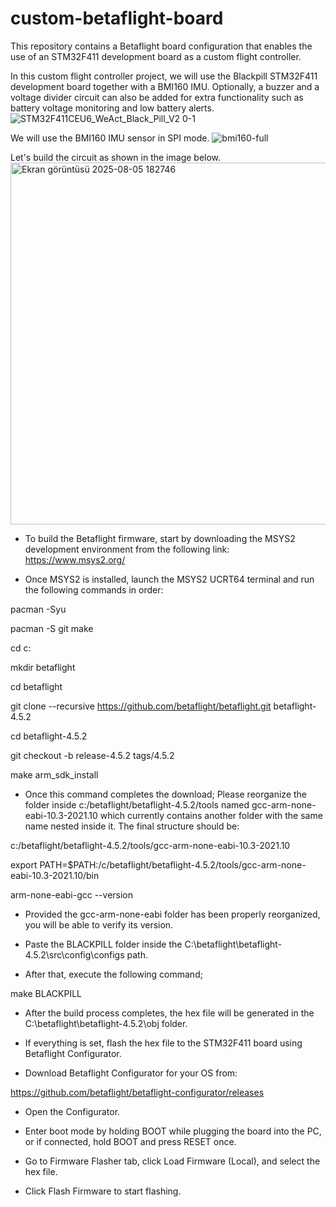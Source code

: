 # custom-betaflight-board
This repository contains a Betaflight board configuration that enables the use of an STM32F411 development board as a custom flight controller.

In this custom flight controller project, we will use the Blackpill STM32F411 development board together with a BMI160 IMU. Optionally, a buzzer and a voltage divider circuit can also be added for extra functionality such as battery voltage monitoring and low battery alerts.
![STM32F411CEU6_WeAct_Black_Pill_V2 0-1](https://github.com/user-attachments/assets/8774815d-27a9-417e-8fad-c51c0a6979aa)

We will use the BMI160 IMU sensor in SPI mode.
![bmi160-full](https://github.com/user-attachments/assets/24f1540d-35d0-487e-9cce-bbdc03423a39)

Let's build the circuit as shown in the image below.
<img width="1428" height="579" alt="Ekran görüntüsü 2025-08-05 182746" src="https://github.com/user-attachments/assets/089f764d-74cd-4e8d-a9ed-436ffbaef7fb" />

* To build the Betaflight firmware, start by downloading the MSYS2 development environment from the following link: https://www.msys2.org/

* Once MSYS2 is installed, launch the MSYS2 UCRT64 terminal and run the following commands in order:

pacman -Syu

pacman -S git make

cd c:

mkdir betaflight

cd betaflight

git clone --recursive https://github.com/betaflight/betaflight.git betaflight-4.5.2

cd betaflight-4.5.2

git checkout -b release-4.5.2 tags/4.5.2

make arm_sdk_install

* Once this command completes the download; Please reorganize the folder inside c:/betaflight/betaflight-4.5.2/tools named gcc-arm-none-eabi-10.3-2021.10 which currently contains another folder with the same name nested inside it. The final structure should be:

c:/betaflight/betaflight-4.5.2/tools/gcc-arm-none-eabi-10.3-2021.10

export PATH=$PATH:/c/betaflight/betaflight-4.5.2/tools/gcc-arm-none-eabi-10.3-2021.10/bin

arm-none-eabi-gcc --version

* Provided the gcc-arm-none-eabi folder has been properly reorganized, you will be able to verify its version.

* Paste the BLACKPILL folder inside the C:\betaflight\betaflight-4.5.2\src\config\configs path.
  
* After that, execute the following command;

make BLACKPILL

* After the build process completes, the hex file will be generated in the C:\betaflight\betaflight-4.5.2\obj folder.

* If everything is set, flash the hex file to the STM32F411 board using Betaflight Configurator.

* Download Betaflight Configurator for your OS from:

https://github.com/betaflight/betaflight-configurator/releases

* Open the Configurator.

* Enter boot mode by holding BOOT while plugging the board into the PC, or if connected, hold BOOT and press RESET once.

* Go to Firmware Flasher tab, click Load Firmware (Local), and select the hex file.

* Click Flash Firmware to start flashing.





